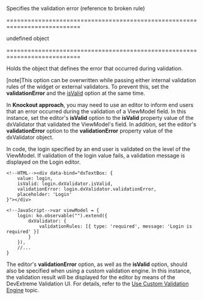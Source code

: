 <!--**
/*-------------------------------------------
    Auto-generated file. Do not modify.
-------------------------------------------

**-->
<!--d-->Specifies the validation error (reference to broken rule)<!--/d-->
===========================================================================
<!--default-->undefined<!--/default-->
<!--type-->object<!--/type-->
===========================================================================

<!--shortDescription-->
Holds the object that defines the error that occurred during validation.
<!--/shortDescription-->

<!--fullDescription-->
[note]This option can be overwritten while passing either internal validation rules of the widget or external validators. To prevent this, set the **validationError** and the [isValid](/Documentation/ApiReference/UI_Widgets/dxDateBox/Configuration/#isValid) option at the same time. 

In **Knockout approach**, you may need to use an editor to inform end users that an error occurred during the validation of a ViewModel field. In this instance, set the editor's **isValid** option to the **isValid** property value of the dxValidator that validated the ViewModel's field. In addition, set the editor's **validationError** option to the **validationError** property value of the dxValidator object.

In code, the login specified by an end user is validated on the level of the ViewModel. If validation of the login value fails, a validation message is displayed on the Login editor.

	<!--HTML--><div data-bind="dxTextBox: {
		value: login,
		isValid: login.dxValidator.isValid,
		validationError: login.dxValidator.validationError,
		placeholder: 'Login'
	}"></div>

<!--...-->

	<!--JavaScript-->var viewModel = {
		login: ko.observable("").extend({
			dxValidator: {
				validationRules: [{ type: 'required', message: 'Login is required' }]
			}
		}),
		//...
	}

The editor's **validationError** option, as well as the **isValid** option, should also be specified when using a custom validation engine. In this instance, the validation result will be displayed for the editor by means of the DevExtreme Validation UI. For details, refer to the [Use Custom Validation Engine](/Documentation/Guide/UI_Widgets/Common/Validation/#Use_Custom_Validation_Engine) topic.
<!--/fullDescription-->

<!--handmade-->
<!--/handmade-->